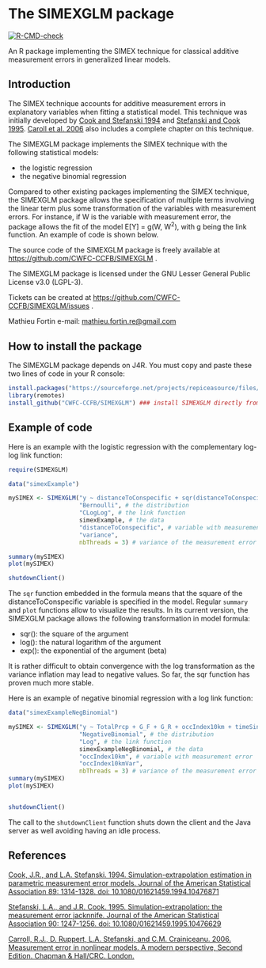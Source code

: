 The SIMEXGLM package
===============

<!-- badges: start -->
[![R-CMD-check](https://github.com/CWFC-CCFB/SIMEXGLM/actions/workflows/R-CMD-check.yaml/badge.svg)](https://github.com/CWFC-CCFB/SIMEXGLM/actions/workflows/R-CMD-check.yaml)
<!-- badges: end -->

An R package implementing the SIMEX technique for classical additive measurement errors in generalized linear models.

## Introduction

The SIMEX technique accounts for additive measurement errors in explanatory variables when fitting a statistical model. This technique was initially developed by [Cook and Stefanski 1994](https://doi.org/10.1080/01621459.1994.10476871) and [Stefanski and Cook 1995](https://doi.org/10.1080/01621459.1995.10476629). [Caroll et al. 2006](https://www.taylorfrancis.com/books/mono/10.1201/9781420010138/measurement-error-nonlinear-models-ciprian-crainiceanu-raymond-carroll-leonard-stefanski-david-ruppert) also includes a complete chapter on this technique.  

The SIMEXGLM package implements the SIMEX technique with the following statistical models:

* the logistic regression
* the negative binomial regression

Compared to other existing packages implementing the SIMEX technique, the SIMEXGLM package allows the specification of multiple terms involving the linear term plus some transformation of the variables with measurement errors. For instance, if W is the variable with measurement error, the package allows the fit of the model E[Y] = g(W, W<sup>2</sup>), with g being the link function. An example of code is shown below. 

The source code of the SIMEXGLM package is freely available at https://github.com/CWFC-CCFB/SIMEXGLM .

The SIMEXGLM package is licensed under the GNU Lesser General Public License v3.0 (LGPL-3).

Tickets can be created at https://github.com/CWFC-CCFB/SIMEXGLM/issues .

Mathieu Fortin
e-mail: mathieu.fortin.re@gmail.com


## How to install the package

The SIMEXGLM package depends on J4R. You must copy and paste these two lines of code in your R console:

~~~R
install.packages("https://sourceforge.net/projects/repiceasource/files/latest/download", repos = NULL,  type="source") ### To install J4R (dependency)
library(remotes)
install_github("CWFC-CCFB/SIMEXGLM") ### install SIMEXGLM directly from GitHub
~~~

## Example of code

Here is an example with the logistic regression with the complementary log-log link function:

~~~R
require(SIMEXGLM)

data("simexExample")

mySIMEX <- SIMEXGLM("y ~ distanceToConspecific + sqr(distanceToConspecific)", # the formula
                    "Bernoulli", # the distribution
                    "CLogLog", # the link function
                    simexExample, # the data
                    "distanceToConspecific", # variable with measurement error
                    "variance",
                    nbThreads = 3) # variance of the measurement error

summary(mySIMEX)
plot(mySIMEX)

shutdownClient()
~~~

The <code>sqr</code> function embedded in the formula means that the square of the distanceToConspecific variable is specified in the model. Regular <code>summary</code> and <code>plot</code> functions allow to visualize the results. In its current version, the SIMEXGLM package allows the following transformation in model formula:

* sqr(): the square of the argument
* log(): the natural logarithm of the argument
* exp(): the exponential of the argument (beta)

It is rather difficult to obtain convergence with the log transformation as the variance inflation may lead to negative values. So far, the sqr function has proven much more stable.

Here is an example of negative binomial regression with a log link function:

~~~R
data("simexExampleNegBinomial")

mySIMEX <- SIMEXGLM("y ~ TotalPrcp + G_F + G_R + occIndex10km + timeSince1970", # the formula
                    "NegativeBinomial", # the distribution
                    "Log", # the link function
                    simexExampleNegBinomial, # the data
                    "occIndex10km", # variable with measurement error
                    "occIndex10kmVar",
                    nbThreads = 3) # variance of the measurement error
summary(mySIMEX)
plot(mySIMEX)


shutdownClient()
~~~

The call to the <code>shutdownClient</code> function shuts down the client and the Java server as well avoiding having an idle process. 


## References

[Cook, J.R., and L.A. Stefanski. 1994. Simulation-extrapolation estimation in parametric measurement error models. Journal of the American Statistical Association 89: 1314-1328. doi: 10.1080/01621459.1994.10476871](https://doi.org/10.1080/01621459.1994.10476871)

[Stefanski, L.A., and J.R. Cook. 1995. Simulation-extrapolation: the measurement error jacknnife. Journal of the American Statistical Association 90: 1247-1256. doi: 10.1080/01621459.1995.10476629](https://doi.org/10.1080/01621459.1995.10476629)

[Carroll, R.J., D. Ruppert, L.A. Stefanski, and C.M. Crainiceanu. 2006. Measurement error in nonlinear models. A modern perspective, Second Edition. Chapman & Hall/CRC. London.](https://www.taylorfrancis.com/books/mono/10.1201/9781420010138/measurement-error-nonlinear-models-ciprian-crainiceanu-raymond-carroll-leonard-stefanski-david-ruppert)